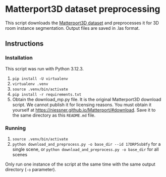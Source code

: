 # Matterport3D dataset preprocessing

This script downloads the [Matterport3D dataset](https://niessner.github.io/Matterport/) and preprocesses it for 3D room instance segmentation.
Output files are saved in .las format.

## Instructions

### Installation

This script was run with Python 3.12.3.

1. `pip install -U virtualenv`
2. `virtualenv .venv`
3. `source .venv/bin/activate`
4. `pip install -r requirements.txt`
5. Obtain the download_mp.py file. It is the original Matterport3D download script. We cannot publish it for licensing reasons. You must obtain it yourself at https://niessner.github.io/Matterport/#download. Save it to the same directory as this `README.md` file.

### Running

1. `source .venv/bin/activate`
2. `python download_and_preprocess.py -o base_dir --id 17DRP5sb8fy` for a single scene, or `python download_and_preprocess.py -o base_dir` for all scenes

Only run one instance of the script at the same time with the same output directory (`-o` parameter).
